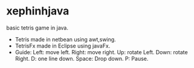 # xephinhjava
basic tetris game in java.
- Tetris made in netbean using awt,swing.
- TetrisFx made in Eclipse using javaFx.
- Guide:
Left: move left.
Right: move right.
Up: rotate Left.
Down: rotate Right.
D: one line down.
Space: Drop down.
P: Pause.
